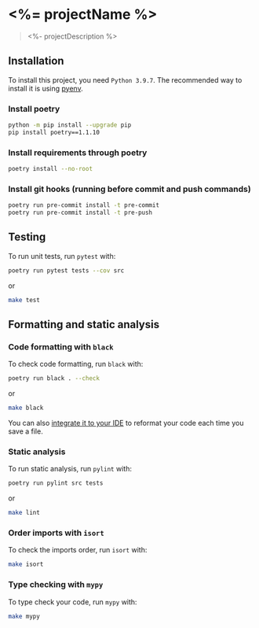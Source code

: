# <%= projectName %>

> <%- projectDescription %>

## Installation

To install this project, you need `Python 3.9.7`.
The recommended way to install it is using [pyenv](https://github.com/pyenv/pyenv).

### Install poetry

```bash
python -m pip install --upgrade pip
pip install poetry==1.1.10
```

### Install requirements through poetry

```bash
poetry install --no-root
```

### Install git hooks (running before commit and push commands)

```bash
poetry run pre-commit install -t pre-commit
poetry run pre-commit install -t pre-push
```

## Testing

To run unit tests, run `pytest` with:
```bash
poetry run pytest tests --cov src
```
or
```bash
make test
```

## Formatting and static analysis

### Code formatting with `black`

To check code formatting, run `black` with:
```bash
poetry run black . --check
```
or
```bash
make black
```

You can also [integrate it to your IDE](https://black.readthedocs.io/en/stable/integrations/editors.html) to reformat
your code each time you save a file.

### Static analysis

To run static analysis, run `pylint` with:
```bash
poetry run pylint src tests
```
or
```bash
make lint
```

### Order imports with `isort`

To check the imports order, run `isort` with:
```bash
make isort
```

### Type checking with `mypy`

To type check your code, run `mypy` with:
```bash
make mypy
```
